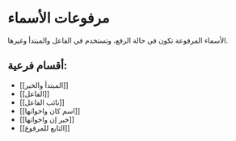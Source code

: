 # مرفوعات الأسماء

الأسماء المرفوعة تكون في حالة الرفع، وتستخدم في الفاعل والمبتدأ وغيرها.

## أقسام فرعية:

- [[المبتدأ والخبر]]
- [[الفاعل]]
- [[نائب الفاعل]]
- [[اسم كان واخواتها]]
- [[خبر إن واخواتها]]
- [[التابع للمرفوع]]
